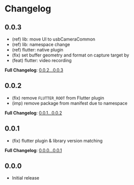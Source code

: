 # Changelog

## 0.0.3

* (ref) lib: move UI to usbCameraCommon
* (ref) lib: namespace change
* (ref) flutter: native plugin
* (fix) set buffer geometry and format on capture target by
* (feat) flutter: video recording

**Full Changelog**: [0.0.2...0.0.3](https://github.com/alexey-pelykh/UVCCamera/compare/0.0.2...0.0.3)

## 0.0.2

* (fix) remove `FLUTTER_ROOT` from Flutter plugin
* (imp) remove package from manifest due to namespace

**Full Changelog**: [0.0.1...0.0.2](https://github.com/alexey-pelykh/UVCCamera/compare/0.0.1...0.0.2)

## 0.0.1

* (fix) flutter plugin & library version matching

**Full Changelog**: [0.0.0...0.0.1](https://github.com/alexey-pelykh/UVCCamera/compare/0.0.0...0.0.1)

## 0.0.0

* Initial release
